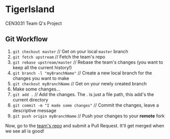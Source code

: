 # TigerIsland
CEN3031 Team Q's Project

## Git Workflow
1. `git checkout master` // Get on your local `master` branch
2. `git fetch upstream` // Fetch the team's repo
3. `git rebase upstream/master` // Rebase the team's changes (you want to keep all the current history!)
4. `git branch -l "myBranchName"` // Create a new local branch for the changes you want to make
5. `git checkout myBranchName` // Get on your newly created branch
6. Make some changes...
7. `git add .` // Add the changes. The . is just a file path, this add's the current directory
8. `git commit -m "I made some changes"` // Commit the changes, leave a descriptive message
9. `git push origin myBranchName` // Push your changes to your **remote** fork

Now, go to the [team's repo](https://github.com/CEN3031Q/TigerIsland) and submit a Pull Request. It'll get merged when we see all is good!

